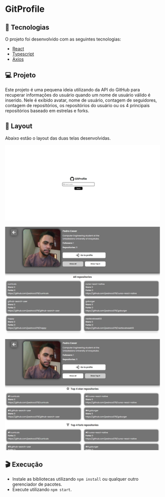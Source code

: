 # GitProfile

## :rocket: Tecnologias

O projeto foi desenvolvido com as seguintes tecnologias:

- [React](https://reactjs.org/)
- [Typescript](https://www.typescriptlang.org/)
- [Axios](https://github.com/axios/axios/)

## :computer: Projeto

Este projeto é uma pequena ideia utilizando da API do GitHub para recuperar informações do usuário quando um nome de usuário válido é inserido. Nele é exibido avatar, nome de usuário, contagem de seguidores, contagem de repositórios, os repositórios do usuário ou os 4 principais repositórios baseado em estrelas e forks.

## :bookmark: Layout

Abaixo estão o layout das duas telas desenvolvidas.

<p align="center">
    <img alt="Home" src=".github/home.png" width="700">
    <br />
    <br />
    <img alt="Profile" src=".github/profile-all-repos.png" width="700">
    <br />
    <br />
    <img alt="Profile" src=".github/profile-top4-repos.png" width="700">
</p>

## :clapper: Execução
* Instale as bibliotecas utilizando `npm install` ou qualquer outro gerenciador de pacotes.
* Execute utilizando `npm start`.
